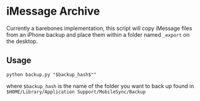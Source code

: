 # iMessage Archive

Currently a barebones implementation, this script will copy iMessage files from an iPhone backup and place them within a folder named `_export` on the desktop.

## Usage

`python backup.py "$backup_hash$""`

where `$backup_hash` is the name of the folder you want to back up found in `$HOME/Library/Application Support/MobileSync/Backup`
